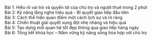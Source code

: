 Bài 1: Hiểu rõ vai trò và quyền lợi của chủ trọ và người thuê trong 2 phút  
Bài 2: Kỹ năng lắng nghe hiệu quả - Bí quyết giao tiếp đầu tiên  
Bài 3: Cách thể hiện quan điểm một cách lịch sự và rõ ràng  
Bài 4: Chiến thuật giải quyết xung đột nhẹ nhàng và hiệu quả  
Bài 5: Tạo dựng mối quan hệ tốt đẹp thông qua giao tiếp hàng ngày  
Bài 6: Tổng kết khóa học – Nắm vững kỹ năng sống hòa hợp với chủ trọ